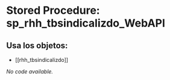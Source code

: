 # Stored Procedure: sp_rhh_tbsindicalizdo_WebAPI

## Usa los objetos:
- [[rhh_tbsindicalizdo]]

*No code available.*
